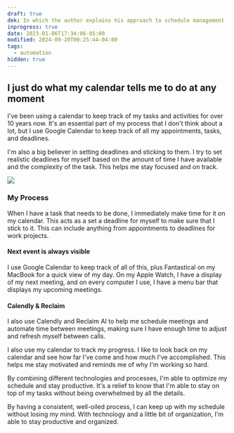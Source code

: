 ```yaml
---
draft: true
dek: In which the author explains his approach to schedule management
inprogress: true
date: 2023-01-06T17:34:06-05:00
modified: 2024-09-20T00:25:44-04:00
tags:
  - automation
hidden: true
---
```

## I just do what my calendar tells me to do at any moment

I've been using a calendar to keep track of my tasks and activities for over 10 years now. It's an essential part of my process that I don't think about a lot, but I use Google Calendar to keep track of all my appointments, tasks, and deadlines.

I'm also a big believer in setting deadlines and sticking to them. I try to set realistic deadlines for myself based on the amount of time I have available and the complexity of the task. This helps me stay focused and on track.

![](IMG_8205.jpeg)

### My Process

When I have a task that needs to be done, I immediately make time for it on my calendar. This acts as a set a deadline for myself to make sure that I stick to it. This can include anything from appointments to deadlines for work projects.

#### Next event is always visible

I use Google Calendar to keep track of all of this, plus Fantastical on my MacBook for a quick view of my day. On my Apple Watch, I have a display of my next meeting, and on every computer I use, I have a menu bar that displays my upcoming meetings.

#### Calendly & Reclaim

I also use Calendly and Reclaim AI to help me schedule meetings and automate time between meetings, making sure I have enough time to adjust and refresh myself between calls.

I also use my calendar to track my progress. I like to look back on my calendar and see how far I've come and how much I've accomplished. This helps me stay motivated and reminds me of why I'm working so hard.

By combining different technologies and processes, I'm able to optimize my schedule and stay productive. It's a relief to know that I'm able to stay on top of my tasks without being overwhelmed by all the details.

By having a consistent, well-oiled process, I can keep up with my schedule without losing my mind. With technology and a little bit of organization, I'm able to stay productive and organized.
